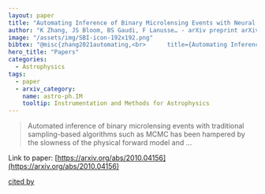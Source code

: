 ```yaml
---
layout: paper
title: "Automating Inference of Binary Microlensing Events with Neural Density Estimation"
author: "K Zhang, JS Bloom, BS Gaudi, F Lanusse… - arXiv preprint arXiv …, 2020 - arxiv.org"
image: "/assets/img/SBI-icon-192x192.png"
bibtex: "@misc{zhang2021automating,<br>      title={Automating Inference of Binary Microlensing Events with Neural Density Estimation}, <br>      author={Keming Zhang and Joshua S. Bloom and B. Scott Gaudi and Francois Lanusse and Casey Lam and Jessica Lu},<br>      year={2021},<br>      eprint={2010.04156},<br>      archivePrefix={arXiv},<br>      primaryClass={astro-ph.IM}<br>}"
hero_title: "Papers"
categories:
  - Astrophysics
tags:
  - paper
  - arxiv_category:
    name: astro-ph.IM
    tooltip: Instrumentation and Methods for Astrophysics
---
```

>Automated inference of binary microlensing events with traditional sampling-based algorithms such as MCMC has been hampered by the slowness of the physical forward model and …

Link to paper: [https://arxiv.org/abs/2010.04156](https://arxiv.org/abs/2010.04156)

[cited by](https://scholar.google.com/scholar?cites=1370452525943263757&as_sdt=2005&sciodt=0,5&hl=en&num=20)
